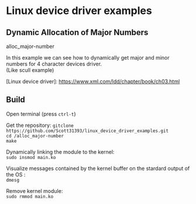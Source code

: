 # Linux device driver examples


## Dynamic Allocation of Major Numbers
alloc_major-number<br />

In this example we can see how to dynamically get major and minor numbers for 4 character devices driver. <br />
(Like scull example)

[Linux device driver]: https://www.xml.com/ldd/chapter/book/ch03.html <br />

## Build

Open terminal (press `ctrl-t`)<br />

Get the repository:
`gitclone https://github.com/Scott31393/linux_device_driver_examples.git`<br />
`cd /alloc_major-number` <br /> 
`make` <br />

Dynamically linking the module to the kernel:<br />
`sudo insmod main.ko`<br />


Visualize messages contained by the kernel buffer on the stardard output of the OS :<br />
`dmesg`<br />


Remove kernel module:<br />
`sudo rmmod main.ko`<br />
